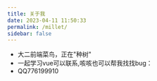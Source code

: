 ```yaml
---
title: 关于我
date: 2023-04-11 11:50:33
permalink: /millet/
sidebar: false
---
```

- 大二前端菜鸟，正在"种树"
- 一起学习vue可以联系,咳咳也可以帮我找找bug：
-  QQ776199910




